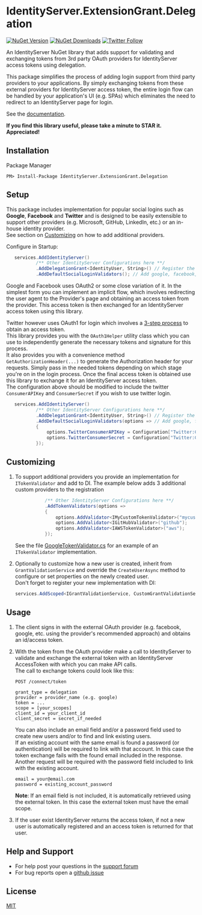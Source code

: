 # IdentityServer.ExtensionGrant.Delegation
[![NuGet Version](https://img.shields.io/nuget/v/IdentityServer.ExtensionGrant.Delegation)](https://www.nuget.org/packages/IdentityServer.ExtensionGrant.Delegation)
[![NuGet Downloads](https://img.shields.io/nuget/dt/IdentityServer.ExtensionGrant.Delegation)](https://www.nuget.org/packages/IdentityServer.ExtensionGrant.Delegation)
[![Twitter Follow](https://img.shields.io/twitter/follow/kommand?style=social)](https://twitter.com/kommand)

An IdentityServer NuGet library that adds support for validating and exchanging tokens from 3rd party OAuth providers for IdentityServer access tokens using delegation.

This package simplifies the process of adding login support from third party providers to your applications. By simply exchanging tokens from these external providers for IdentityServer access token, the entire login flow can be handled by your application's UI (e.g. SPAs) which eliminates the need to redirect to an IdentityServer page for login.

See the [documentation](https://docs.duendesoftware.com/identityserver/v6/tokens/extension_grants).

**If you find this library useful, please take a minute to STAR it. Appreciated!**

## Installation

Package Manager
```
PM> Install-Package IdentityServer.ExtensionGrant.Delegation
```

## Setup

This package includes implementation for popular social logins such as **Google**, **Facebook** and **Twitter** and is designed to be easily extensible to support other providers (e.g. Microsoft, GitHub, LinkedIn, etc.) or an in-house identity provider.  
See section on [Customizing](#customizing) on how to add additional providers.

Configure in Startup:
```csharp
   services.AddIdentityServer()
           /** Other IdentityServer Configurations here **/
           .AddDelegationGrant<IdentityUser, String>() // Register the extension grant 
           .AddDefaultSocialLoginValidators(); // Add google, facebook, twitter login support
```

Google and Facebook uses OAuth2 or some close variation of it. In the simplest form you can implement an implicit flow, which involves redirecting the user agent to the Provider's page and obtaining an access token from the provider. This access token is then exchanged for an IdentityServer access token using this library.  

Twitter however uses OAuth1 for login which involves a [3-step process](https://developer.twitter.com/en/docs/twitter-for-websites/log-in-with-twitter/guides/implementing-sign-in-with-twitter) to obtain an access token.  
This library provides you with the `OAuth1Helper` utility class which you can use to independently generate the necessary tokens and signature for this process.  
It also provides you with a convenience method `GetAuthorizationHeader(...)` to generate the Authorization header for your requests. Simply pass in the needed tokens depending on which stage you're on in the login process.
Once the final access token is obtained use this library to exchange it for an IdentityServer access token.  
The configuration above should be modified to include the twitter `ConsumerAPIKey` and `ConsumerSecret` if you wish to use twitter login.
```csharp
   services.AddIdentityServer()
           /** Other IdentityServer Configurations here **/
           .AddDelegationGrant<IdentityUser, String>() // Register the extension grant 
           .AddDefaultSocialLoginValidators(options => // Add google, facebook, twitter login support
           {
               options.TwitterConsumerAPIKey = Configuration["Twitter:ConsumerAPIKey"];
               options.TwitterConsumerSecret = Configuration["Twitter:ConsumerSecret"];
           });
```

## Customizing

1. To support additional providers you provide an implementation for `ITokenValidator` and add to DI. The example below adds 3 additional custom providers to the registration

    ```csharp
               /** Other IdentityServer Configurations here **/
               .AddTokenValidators(options =>
               {
                   options.AddValidator<IMyCustomTokenValidator>("mycustom"); // Adds a custom provider
                   options.AddValidator<IGitHubValidator>("github");          // Adds a github provider
                   options.AddValidator<IAWSTokenValidator>("aws");           // Adds Amazon Web Services
               });
    ```

    See the file [GoogleTokenValidator.cs](https://github.com/emonney/IdentityServer.ExtensionGrant.Delegation/blob/master/IdentityServer.ExtensionGrant.Delegation/TokenValidators/GoogleTokenValidator.cs) for an example of an `ITokenValidator` implementation.

2. Optionally to customize how a new user is created, inherit from `GrantValidationService` and override the `CreateUserAsync` method to configure or set properties on the newly created user.  
Don't forget to register your new implementation with DI:
    ```csharp
    services.AddScoped<IGrantValidationService, CustomGrantValidationService>();
    ```

## Usage
1. The client signs in with the external OAuth provider (e.g. facebook, google, etc. using the provider's recommended approach) and obtains an id/access token.
2. With the token from the OAuth provider make a call to IdentityServer to validate and exchange the external token with an IdentityServer AccessToken with which you can make API calls.  
The call to exchange tokens could look like this:
    ```
    POST /connect/token

    grant_type = delegation 
    provider = provider_name (e.g. google) 
    token = ...
    scope = [your_scopes]
    client_id = your_client_id
    client_secret = secret_if_needed
    ```

    You can also include an email field and/or a password field used to create new users and/or to find and link existing users.  
    If an existing account with the same email is found a password (or authentication) will be required to link with that account. In this case the token exchange fails with the found email included in the response. Another request will be required with the password field included to link with the existing account.
    ```
    email = your@email.com
    password = existing_account_password
    ```

    **Note**: If an email field is not included, it is automatically retrieved using the external token. In this case the external token must have the email scope.
3. If the user exist IdentityServer returns the access token, if not a new user is automatically registered and an access token is returned for that user.

## Help and Support
*	For help post your questions in the [support forum](https://www.ebenmonney.com/forum/forum/programming-support)
*	For bug reports open a [github issue](https://github.com/emonney/IdentityServer.ExtensionGrant.Delegation/issues)

## License
 [MIT](https://github.com/emonney/IdentityServer.ExtensionGrant.Delegation/blob/master/LICENSE)